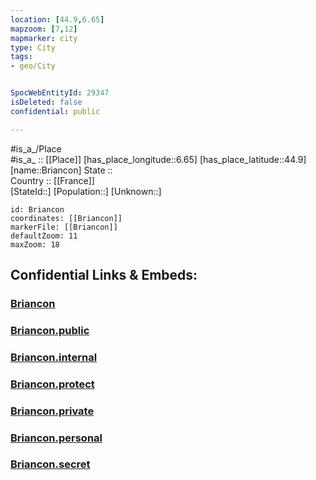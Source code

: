 ```yaml
---
location: [44.9,6.65] 
mapzoom: [7,12] 
mapmarker: city 
type: City
tags:
- geo/City


SpocWebEntityId: 29347
isDeleted: false
confidential: public

---
```

#is_a_/Place  
#is_a_ :: [[Place]] 
[has_place_longitude::6.65] 
[has_place_latitude::44.9] 
[name::Briancon] 
State ::  
Country :: [[France]]  
[StateId::] 
[Population::] 
[Unknown::] 


```leaflet
id: Briancon
coordinates: [[Briancon]] 
markerFile: [[Briancon]] 
defaultZoom: 11 
maxZoom: 18
```


## Confidential Links & Embeds: 

### [Briancon](/_Standards/Earth/Continent/Europe/Europe~West/France/regions~France/Provence-Alpes-Côte_d'Azur/departments~Provence/Hautes-Alpes/communes~Hautes-Alpes/Briançon/cities~Briançon/Briancon.md) 

### [Briancon.public](/_public/Earth/Continent/Europe/Europe~West/France/regions~France/Provence-Alpes-Côte_d'Azur/departments~Provence/Hautes-Alpes/communes~Hautes-Alpes/Briançon/cities~Briançon/Briancon.public.md) 

### [Briancon.internal](/_internal/Earth/Continent/Europe/Europe~West/France/regions~France/Provence-Alpes-Côte_d'Azur/departments~Provence/Hautes-Alpes/communes~Hautes-Alpes/Briançon/cities~Briançon/Briancon.internal.md) 

### [Briancon.protect](/_protect/Earth/Continent/Europe/Europe~West/France/regions~France/Provence-Alpes-Côte_d'Azur/departments~Provence/Hautes-Alpes/communes~Hautes-Alpes/Briançon/cities~Briançon/Briancon.protect.md) 

### [Briancon.private](/_private/Earth/Continent/Europe/Europe~West/France/regions~France/Provence-Alpes-Côte_d'Azur/departments~Provence/Hautes-Alpes/communes~Hautes-Alpes/Briançon/cities~Briançon/Briancon.private.md) 

### [Briancon.personal](/_personal/Earth/Continent/Europe/Europe~West/France/regions~France/Provence-Alpes-Côte_d'Azur/departments~Provence/Hautes-Alpes/communes~Hautes-Alpes/Briançon/cities~Briançon/Briancon.personal.md) 

### [Briancon.secret](/_secret/Earth/Continent/Europe/Europe~West/France/regions~France/Provence-Alpes-Côte_d'Azur/departments~Provence/Hautes-Alpes/communes~Hautes-Alpes/Briançon/cities~Briançon/Briancon.secret.md)


